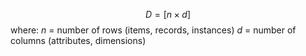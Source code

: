 
$$D = [ n \times d]$$
where:
$n$ = number of rows (items, records, instances)
$d$ = number of columns (attributes, dimensions)
